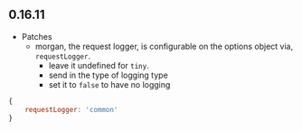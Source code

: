 ## 0.16.11

* Patches
    * morgan, the request logger, is configurable on the options object via, `requestLogger`.
        * leave it undefined for `tiny`.
        * send in the type of logging type
        * set it to `false` to have no logging

```javascript
{
    requestLogger: 'common'
}
